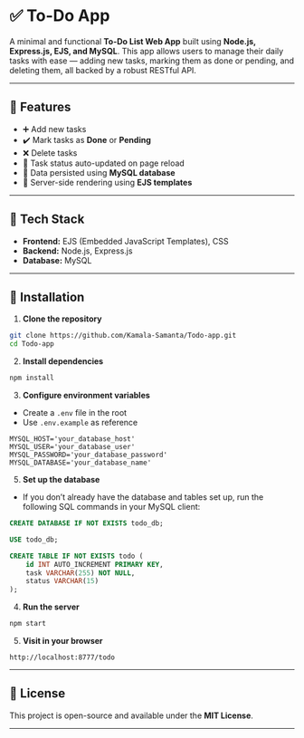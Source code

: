 # ✅ To-Do App

A minimal and functional **To-Do List Web App** built using **Node.js, Express.js, EJS, and MySQL**. This app allows users to manage their daily tasks with ease — adding new tasks, marking them as done or pending, and deleting them, all backed by a robust RESTful API.

---

## 🚀 Features
- ➕ Add new tasks
- ✔️ Mark tasks as **Done** or **Pending**
- ❌ Delete tasks
- 📃 Task status auto-updated on page reload
- 📂 Data persisted using **MySQL database**
- 🧠 Server-side rendering using **EJS templates**

---

## 🔧 Tech Stack
- **Frontend:** EJS (Embedded JavaScript Templates), CSS
- **Backend:** Node.js, Express.js
- **Database:** MySQL

---

## 🔧 Installation

1. **Clone the repository**
```sh
git clone https://github.com/Kamala-Samanta/Todo-app.git
cd Todo-app
```

2. **Install dependencies**
```sh
npm install
```

3. **Configure environment variables**
- Create a `.env` file in the root
- Use `.env.example` as reference
```env
MYSQL_HOST='your_database_host'
MYSQL_USER='your_database_user'
MYSQL_PASSWORD='your_database_password'
MYSQL_DATABASE='your_database_name'
```

5. **Set up the database**
- If you don’t already have the database and tables set up, run the following SQL commands in your MySQL client:
```sql
CREATE DATABASE IF NOT EXISTS todo_db;

USE todo_db;

CREATE TABLE IF NOT EXISTS todo (
    id INT AUTO_INCREMENT PRIMARY KEY,
    task VARCHAR(255) NOT NULL,
    status VARCHAR(15)
);
```

4. **Run the server**
```sh
npm start
```

5. **Visit in your browser**
```
http://localhost:8777/todo
```
---

## 📜 License
This project is open-source and available under the **MIT License**.

---
